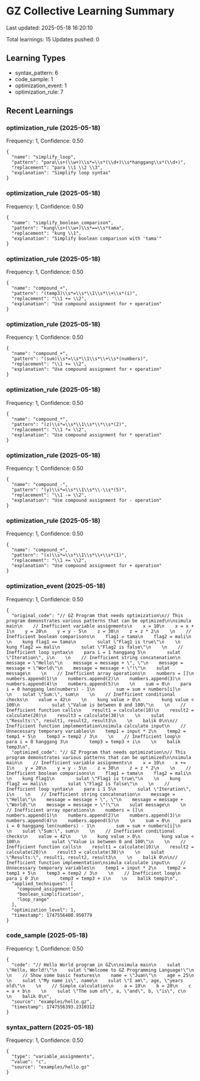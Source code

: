 # GZ Collective Learning Summary

Last updated: 2025-05-18 16:20:10

Total learnings: 15
Updates pushed: 0

## Learning Types

- syntax_pattern: 6
- code_sample: 1
- optimization_event: 1
- optimization_rule: 7

## Recent Learnings

### optimization_rule (2025-05-18)
Frequency: 1, Confidence: 0.50

```
{
  "name": "simplify_loop",
  "pattern": "para\\s+(\\w+)\\s*=\\s*(\\d+)\\s*hanggang\\s*(\\d+)",
  "replacement": "para \\1 \\2 \\3",
  "explanation": "Simplify loop syntax"
}
```

### optimization_rule (2025-05-18)
Frequency: 1, Confidence: 0.50

```
{
  "name": "simplify_boolean_comparison",
  "pattern": "kung\\s+(\\w+)\\s*==\\s*tama",
  "replacement": "kung \\1",
  "explanation": "Simplify boolean comparison with 'tama'"
}
```

### optimization_rule (2025-05-18)
Frequency: 1, Confidence: 0.50

```
{
  "name": "compound_+",
  "pattern": "(temp3)\\s*=\\s*\\1\\s*\\+\\s*(i)",
  "replacement": "\\1 += \\2",
  "explanation": "Use compound assignment for + operation"
}
```

### optimization_rule (2025-05-18)
Frequency: 1, Confidence: 0.50

```
{
  "name": "compound_+",
  "pattern": "(sum)\\s*=\\s*\\1\\s*\\+\\s*(numbers)",
  "replacement": "\\1 += \\2",
  "explanation": "Use compound assignment for + operation"
}
```

### optimization_rule (2025-05-18)
Frequency: 1, Confidence: 0.50

```
{
  "name": "compound_*",
  "pattern": "(z)\\s*=\\s*\\1\\s*\\*\\s*(2)",
  "replacement": "\\1 *= \\2",
  "explanation": "Use compound assignment for * operation"
}
```

### optimization_rule (2025-05-18)
Frequency: 1, Confidence: 0.50

```
{
  "name": "compound_-",
  "pattern": "(y)\\s*=\\s*\\1\\s*\\-\\s*(5)",
  "replacement": "\\1 -= \\2",
  "explanation": "Use compound assignment for - operation"
}
```

### optimization_rule (2025-05-18)
Frequency: 1, Confidence: 0.50

```
{
  "name": "compound_+",
  "pattern": "(x)\\s*=\\s*\\1\\s*\\+\\s*(1)",
  "replacement": "\\1 += \\2",
  "explanation": "Use compound assignment for + operation"
}
```

### optimization_event (2025-05-18)
Frequency: 1, Confidence: 0.50

```
{
  "original_code": "// GZ Program that needs optimization\n// This program demonstrates various patterns that can be optimized\n\nsimula main\n    // Inefficient variable assignments\n    x = 10\n    x = x + 1\n    y = 20\n    y = y - 5\n    z = 30\n    z = z * 2\n    \n    // Inefficient boolean comparisons\n    flag1 = tama\n    flag2 = mali\n    \n    kung flag1 == tama\n        sulat \"Flag1 is true\"\n    \n    kung flag2 == mali\n        sulat \"Flag2 is false\"\n    \n    // Inefficient loop syntax\n    para i = 1 hanggang 5\n        sulat \"Iteration\", i\n    \n    // Inefficient string concatenation\n    message = \"Hello\"\n    message = message + \", \"\n    message = message + \"World\"\n    message = message + \"!\"\n    sulat message\n    \n    // Inefficient array operations\n    numbers = []\n    numbers.append(1)\n    numbers.append(2)\n    numbers.append(3)\n    numbers.append(4)\n    numbers.append(5)\n    \n    sum = 0\n    para i = 0 hanggang len(numbers) - 1\n        sum = sum + numbers[i]\n    \n    sulat \"Sum:\", sum\n    \n    // Inefficient conditional checks\n    value = 42\n    \n    kung value > 0\n        kung value < 100\n            sulat \"Value is between 0 and 100\"\n    \n    // Inefficient function calls\n    result1 = calculate(10)\n    result2 = calculate(20)\n    result3 = calculate(30)\n    \n    sulat \"Results:\", result1, result2, result3\n    \n    balik 0\n\n// Inefficient function implementation\nsimula calculate input\n    // Unnecessary temporary variables\n    temp1 = input * 2\n    temp2 = temp1 + 5\n    temp3 = temp2 / 3\n    \n    // Inefficient loop\n    para i = 0 hanggang 3\n        temp3 = temp3 + i\n    \n    balik temp3\n",
  "optimized_code": "// GZ Program that needs optimization\n// This program demonstrates various patterns that can be optimized\n\nsimula main\n    // Inefficient variable assignments\n    x = 10\n    x += 1\n    y = 20\n    y = y - 5\n    z = 30\n    z = z * 2\n    \n    // Inefficient boolean comparisons\n    flag1 = tama\n    flag2 = mali\n    \n    kung flag1\n        sulat \"Flag1 is true\"\n    \n    kung flag2 == mali\n        sulat \"Flag2 is false\"\n    \n    // Inefficient loop syntax\n    para i 1 5\n        sulat \"Iteration\", i\n    \n    // Inefficient string concatenation\n    message = \"Hello\"\n    message = message + \", \"\n    message = message + \"World\"\n    message = message + \"!\"\n    sulat message\n    \n    // Inefficient array operations\n    numbers = []\n    numbers.append(1)\n    numbers.append(2)\n    numbers.append(3)\n    numbers.append(4)\n    numbers.append(5)\n    \n    sum = 0\n    para i = 0 hanggang len(numbers) - 1\n        sum = sum + numbers[i]\n    \n    sulat \"Sum:\", sum\n    \n    // Inefficient conditional checks\n    value = 42\n    \n    kung value > 0\n        kung value < 100\n            sulat \"Value is between 0 and 100\"\n    \n    // Inefficient function calls\n    result1 = calculate(10)\n    result2 = calculate(20)\n    result3 = calculate(30)\n    \n    sulat \"Results:\", result1, result2, result3\n    \n    balik 0\n\n// Inefficient function implementation\nsimula calculate input\n    // Unnecessary temporary variables\n    temp1 = input * 2\n    temp2 = temp1 + 5\n    temp3 = temp2 / 3\n    \n    // Inefficient loop\n    para i 0 3\n        temp3 = temp3 + i\n    \n    balik temp3\n",
  "applied_techniques": [
    "compound_assignment",
    "boolean_simplification",
    "loop_range"
  ],
  "optimization_level": 1,
  "timestamp": 1747556408.950779
}
```

### code_sample (2025-05-18)
Frequency: 1, Confidence: 0.50

```
{
  "code": "// Hello World program in GZ\n\nsimula main\n    sulat \"Hello, World!\"\n    sulat \"Welcome to GZ Programming Language!\"\n    \n    // Show some basic features\n    name = \"Juan\"\n    age = 25\n    \n    sulat \"My name is\", name\n    sulat \"I am\", age, \"years old\"\n    \n    // Simple calculation\n    a = 10\n    b = 20\n    c = a + b\n    \n    sulat \"The sum of\", a, \"and\", b, \"is\", c\n    \n    balik 0\n",
  "source": "examples/hello.gz",
  "timestamp": 1747556393.2310312
}
```

### syntax_pattern (2025-05-18)
Frequency: 1, Confidence: 0.50

```
{
  "type": "variable_assignments",
  "value": "c",
  "source": "examples/hello.gz"
}
```

